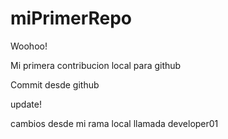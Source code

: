 # miPrimerRepo

Woohoo!

Mi primera contribucion local para github

Commit desde github

update!

cambios desde mi rama local llamada developer01

